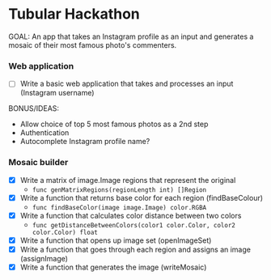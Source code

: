 # Tubular Hackathon


GOAL:
An app that takes an Instagram profile as an input and generates a mosaic of their most famous photo's commenters.

### Web application

- [ ] Write a basic web application that takes and processes an input (Instagram username)


BONUS/IDEAS:
- Allow choice of top 5 most famous photos as a 2nd step
- Authentication
- Autocomplete Instagram profile name?

### Mosaic builder


- [x] Write a matrix of image.Image regions that represent the original
   - `func genMatrixRegions(regionLength int) []Region`
- [x] Write a function that returns base color for each region (findBaseColour)  
   - `func findBaseColor(image image.Image) color.RGBA` 
- [x] Write a function that calculates color distance between two colors
   - `func getDistanceBetweenColors(color1 color.Color, color2 color.Color) float`
- [x] Write a function that opens up image set (openImageSet)  
- [x] Write a function that goes through each region and assigns an image (assignImage)  
- [x] Write a function that generates the image (writeMosaic)  

